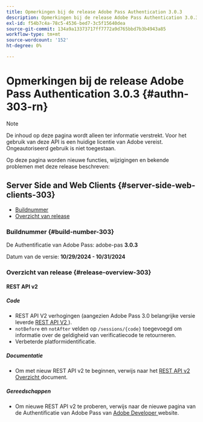 ```yaml
---
title: Opmerkingen bij de release Adobe Pass Authentication 3.0.3
description: Opmerkingen bij de release Adobe Pass Authentication 3.0.3
exl-id: f54b7c4a-78c5-4536-bed7-3c5f15640dea
source-git-commit: 134a9a13373717ff7772a9d765bbd7b3b4943a85
workflow-type: tm+mt
source-wordcount: '152'
ht-degree: 0%

---
```


# Opmerkingen bij de release Adobe Pass Authentication 3.0.3 {#authn-303-rn}

>[!NOTE]
>
>De inhoud op deze pagina wordt alleen ter informatie verstrekt. Voor het gebruik van deze API is een huidige licentie van Adobe vereist. Ongeautoriseerd gebruik is niet toegestaan.

Op deze pagina worden nieuwe functies, wijzigingen en bekende problemen met deze release beschreven:

## Server Side and Web Clients {#server-side-web-clients-303}

* [Buildnummer](#build-number-303)
* [Overzicht van release](#release-overview-303)

### Buildnummer {#build-number-303}

De Authentificatie van Adobe Pass: adobe-pas **3.0.3**

Datum van de versie: **10/29/2024 - 10/31/2024**

### Overzicht van release {#release-overview-303}

#### REST API v2

##### Code

* REST API V2 verhogingen (aangezien Adobe Pass 3.0 belangrijke versie leverde [ REST API V2 ](../integration-guide-programmers/rest-apis/rest-api-v2/apis/rest-api-v2-apis-overview.md)).
* `notBefore` en `notAfter` velden op `/sessions/{code}` toegevoegd om informatie over de geldigheid van verificatiecode te retourneren.
* Verbeterde platformidentificatie.

##### Documentatie

* Om met nieuw REST API v2 te beginnen, verwijs naar het [ REST API v2 Overzicht ](../integration-guide-programmers/rest-apis/rest-api-v2/rest-api-v2-overview.md) document.

##### Gereedschappen

* Om nieuwe REST API v2 te proberen, verwijs naar de nieuwe pagina van de Authentificatie van Adobe Pass van [ Adobe Developer ](https://developer.adobe.com/adobe-pass) website.

